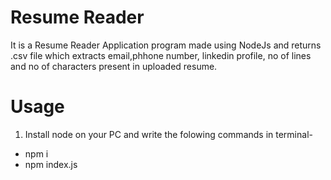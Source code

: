# Resume Reader
It is a Resume Reader Application program made using NodeJs and returns .csv file which extracts email,phhone number, linkedin profile, no of lines and no of characters present in uploaded resume.

# Usage
1) Install node on your PC and write the folowing commands in terminal-
* npm i 
* npm index.js

